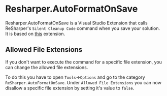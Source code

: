# Resharper.AutoFormatOnSave

Resharper.AutoFormatOnSave is a Visual Studio Extension that calls ReSharper's `Silent Cleanup Code` command when you save your solution.  
It is based on [this](https://github.com/PombeirP/ReSharper.AutoFormatOnSave) extension.

## Allowed File Extensions

If you don't want to execute the command for a specific file extension, you can change the allowed file extensions.

To do this you have to open `Tools`->`Options` and go to the category `ReSharper.AutoFormatOnSave`. Under `Allowed File Extensions` you can now disallow a specific file extension by setting it's value to `false`.
